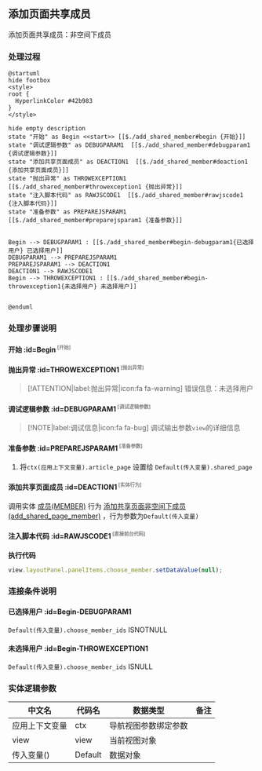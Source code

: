 ## 添加页面共享成员 <!-- {docsify-ignore-all} -->

   添加页面共享成员：非空间下成员

### 处理过程

```plantuml
@startuml
hide footbox
<style>
root {
  HyperlinkColor #42b983
}
</style>

hide empty description
state "开始" as Begin <<start>> [[$./add_shared_member#begin {开始}]]
state "调试逻辑参数" as DEBUGPARAM1  [[$./add_shared_member#debugparam1 {调试逻辑参数}]]
state "添加共享页面成员" as DEACTION1  [[$./add_shared_member#deaction1 {添加共享页面成员}]]
state "抛出异常" as THROWEXCEPTION1  [[$./add_shared_member#throwexception1 {抛出异常}]]
state "注入脚本代码" as RAWJSCODE1  [[$./add_shared_member#rawjscode1 {注入脚本代码}]]
state "准备参数" as PREPAREJSPARAM1  [[$./add_shared_member#preparejsparam1 {准备参数}]]


Begin --> DEBUGPARAM1 : [[$./add_shared_member#begin-debugparam1{已选择用户} 已选择用户]]
DEBUGPARAM1 --> PREPAREJSPARAM1
PREPAREJSPARAM1 --> DEACTION1
DEACTION1 --> RAWJSCODE1
Begin --> THROWEXCEPTION1 : [[$./add_shared_member#begin-throwexception1{未选择用户} 未选择用户]]


@enduml
```


### 处理步骤说明

#### 开始 :id=Begin<sup class="footnote-symbol"> <font color=gray size=1>[开始]</font></sup>




#### 抛出异常 :id=THROWEXCEPTION1<sup class="footnote-symbol"> <font color=gray size=1>[抛出异常]</font></sup>



> [!ATTENTION|label:抛出异常|icon:fa fa-warning]
> 错误信息：未选择用户

#### 调试逻辑参数 :id=DEBUGPARAM1<sup class="footnote-symbol"> <font color=gray size=1>[调试逻辑参数]</font></sup>



> [!NOTE|label:调试信息|icon:fa fa-bug]
> 调试输出参数`view`的详细信息

#### 准备参数 :id=PREPAREJSPARAM1<sup class="footnote-symbol"> <font color=gray size=1>[准备参数]</font></sup>



1. 将`ctx(应用上下文变量).article_page` 设置给  `Default(传入变量).shared_page`

#### 添加共享页面成员 :id=DEACTION1<sup class="footnote-symbol"> <font color=gray size=1>[实体行为]</font></sup>



调用实体 [成员(MEMBER)](module/Base/member.md) 行为 [添加共享页面非空间下成员(add_shared_page_member)](module/Base/member#行为) ，行为参数为`Default(传入变量)`

#### 注入脚本代码 :id=RAWJSCODE1<sup class="footnote-symbol"> <font color=gray size=1>[直接前台代码]</font></sup>



<p class="panel-title"><b>执行代码</b></p>

```javascript
view.layoutPanel.panelItems.choose_member.setDataValue(null);
```

### 连接条件说明
#### 已选择用户 :id=Begin-DEBUGPARAM1

```Default(传入变量).choose_member_ids``` ISNOTNULL
#### 未选择用户 :id=Begin-THROWEXCEPTION1

```Default(传入变量).choose_member_ids``` ISNULL


### 实体逻辑参数

|    中文名   |    代码名    |  数据类型      |备注 |
| --------| --------| --------  | --------   |
|应用上下文变量|ctx|导航视图参数绑定参数||
|view|view|当前视图对象||
|传入变量(<i class="fa fa-check"/></i>)|Default|数据对象||
